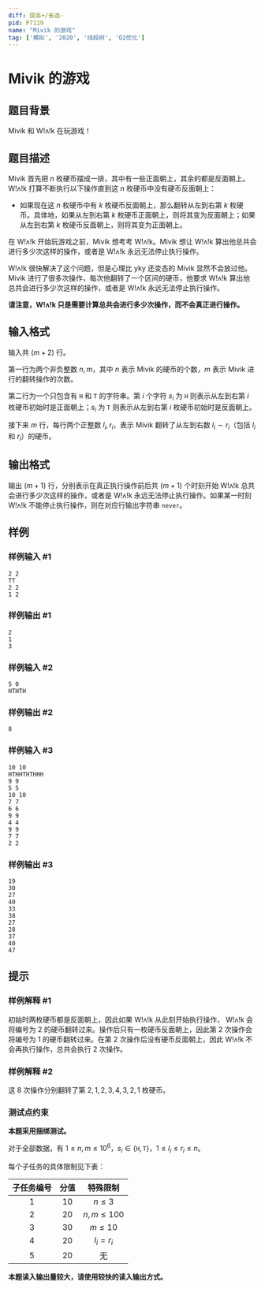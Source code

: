 ```yaml
---
diff: 提高+/省选-
pid: P7119
name: "Mivik 的游戏"
tag: ['模拟', '2020', '线段树', 'O2优化']
---
```

# Mivik 的游戏
## 题目背景

Mivik 和 W!ʌ!k 在玩游戏！
## 题目描述

Mivik 首先把 $n$ 枚硬币摆成一排，其中有一些正面朝上，其余的都是反面朝上。W!ʌ!k 打算不断执行以下操作直到这 $n$ 枚硬币中没有硬币反面朝上：

- 如果现在这 $n$ 枚硬币中有 $k$ 枚硬币反面朝上，那么翻转从左到右第 $k$ 枚硬币。具体地，如果从左到右第 $k$ 枚硬币正面朝上，则将其变为反面朝上；如果从左到右第 $k$ 枚硬币反面朝上，则将其变为正面朝上。

在 W!ʌ!k 开始玩游戏之前，Mivik 想考考 W!ʌ!k。Mivik 想让 W!ʌ!k 算出他总共会进行多少次这样的操作，或者是 W!ʌ!k 永远无法停止执行操作。

W!ʌ!k 很快解决了这个问题，但是心理比 yky 还变态的 Mivik 显然不会放过他。Mivik 进行了很多次操作，每次他翻转了一个区间的硬币，他要求 W!ʌ!k 算出他总共会进行多少次这样的操作，或者是 W!ʌ!k 永远无法停止执行操作。

**请注意，W!ʌ!k 只是需要计算总共会进行多少次操作，而不会真正进行操作。**
## 输入格式

输入共 $\left(m+2\right)$ 行。

第一行为两个非负整数 $n,m$，其中 $n$ 表示 Mivik 的硬币的个数，$m$ 表示 Mivik 进行的翻转操作的次数。

第二行为一个只包含有 $\texttt H$ 和 $\texttt T$ 的字符串。第 $i$ 个字符 $s_i$ 为 $\texttt H$ 则表示从左到右第 $i$ 枚硬币初始时是正面朝上；$s_i$ 为 $\texttt T$ 则表示从左到右第 $i$ 枚硬币初始时是反面朝上。

接下来 $m$ 行，每行两个正整数 $l_i,r_i$，表示 Mivik 翻转了从左到右数 $l_i\sim r_i$（包括 $l_i$ 和 $r_i$）的硬币。
## 输出格式

输出 $\left(m+1\right)$ 行，分别表示在真正执行操作前后共 $\left(m+1\right)$ 个时刻开始 W!ʌ!k 总共会进行多少次这样的操作，或者是 W!ʌ!k 永远无法停止执行操作。如果某一时刻 W!ʌ!k 不能停止执行操作，则在对应行输出字符串 $\texttt{never}$。
## 样例

### 样例输入 #1
```
2 2
TT
2 2
1 2

```
### 样例输出 #1
```
2
1
3

```
### 样例输入 #2
```
5 0
HTHTH

```
### 样例输出 #2
```
8

```
### 样例输入 #3
```
10 10
HTHHTHTHHH
9 9
5 5
10 10
7 7
6 6
9 9
4 4
9 9
7 7
2 2

```
### 样例输出 #3
```
19
30
27
40
33
38
27
28
37
40
47

```
## 提示

### 样例解释 #1
初始时两枚硬币都是反面朝上，因此如果 W!ʌ!k 从此刻开始执行操作， W!ʌ!k 会将编号为 $2$ 的硬币翻转过来。操作后只有一枚硬币反面朝上，因此第 $2$ 次操作会将编号为 $1$ 的硬币翻转过来。在第 $2$ 次操作后没有硬币反面朝上，因此 W!ʌ!k 不会再执行操作，总共会执行 $2$ 次操作。

### 样例解释 #2
这 $8$ 次操作分别翻转了第 $2,1,2,3,4,3,2,1$ 枚硬币。

### 测试点约束
**本题采用捆绑测试。**

对于全部数据，有 $1\le n,m\le10^6$，$s_i\in\left\{\texttt H,\texttt T\right\}$，$1\le l_i\le r_i\le n$。

每个子任务的具体限制见下表：

| 子任务编号 | 分值 | 特殊限制 |
|:-:|:-:|:-:|
| 1 | 10 | $n\le3$ |
| 2 | 20 | $n,m\le100$ |
| 3 | 30 | $m\le10$ |
| 4 | 20 | $l_i=r_i$ |
| 5 | 20 | 无 |

**本题读入输出量较大，请使用较快的读入输出方式。**
